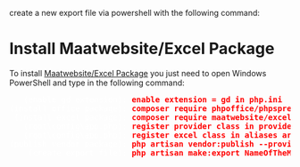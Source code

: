 create a new export file via powershell with the following command: 

# Install Maatwebsite/Excel Package

To install [Maatwebsite/Excel Package](https://github.com/Maatwebsite/Laravel-Excel "Maatwebsite/Excel Package - Web package for exporting database information to Excel or CSV") you just need to open Windows PowerShell and type in the following command:

<span style="color:red; font-weight:bold;">
    <pre>
<span style="color:white; font-weight:normal;">   (enable gd extension):</span> enable extension = gd in php.ini
<span style="color:white; font-weight:normal;">(install office package):</span> composer require phpoffice/phpspreadsheet
<span style="color:white; font-weight:normal;"> (install excel package):</span> composer require maatwebsite/excel
<span style="color:white; font-weight:normal;">   (root\config\app.php):</span> register provider class in providers array: Maatwebsite\Excel\ExcelServiceProvider::class
<span style="color:white; font-weight:normal;">   (root\config\app.php):</span> register excel class in aliases array: 'Excel' => \Maatwebsite\Excel\Facades\Excel::class
<span style="color:white; font-weight:normal;">(publish vendor package):</span> php artisan vendor:publish --provider="Maatwebsite\Excel\ExcelServiceProvider" --tag=config
<span style="color:white; font-weight:normal;">    (create export file):</span> php artisan make:export NameOfTheModelExport --model=App\Models\NameOfTheModel</pre>
</span>